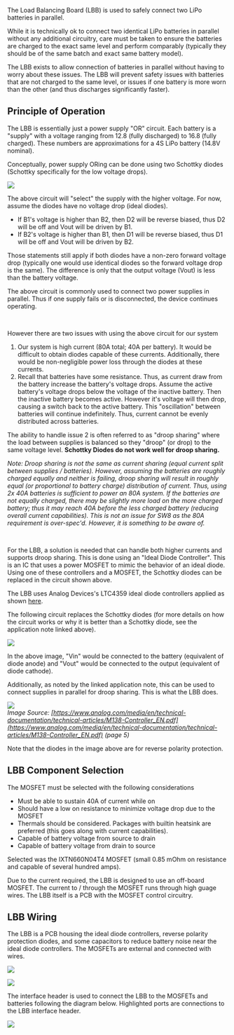 
The Load Balancing Board (LBB) is used to safely connect two LiPo batteries in parallel. 

While it is technically ok to connect two identical LiPo batteries in parallel without any additional circuitry, care must be taken to ensure the batteries are charged to the exact same level and perform comparably (typically they should be of the same batch and exact same battery model).

The LBB exists to allow connection of batteries in parallel without having to worry about these issues. The LBB will prevent safety issues with batteries that are not charged to the same level, or issues if one battery is more worn than the other (and thus discharges significantly faster).


## Principle of Operation

The LBB is essentially just a power supply "OR" circuit. Each battery is a "supply" with a voltage ranging from 12.8 (fully discharged) to 16.8 (fully charged). These numbers are approximations for a 4S LiPo battery (14.8V nominal).

Conceptually, power supply ORing can be done using two Schottky diodes (Schottky specifically for the low voltage drops).

![](../img/lbb_schottky_or.jpg)

The above circuit will "select" the supply with the higher voltage. For now, assume the diodes have no voltage drop (ideal diodes).

- If B1's voltage is higher than B2, then D2 will be reverse biased, thus D2 will be off and Vout will be driven by B1.
- If B2's voltage is higher than B1, then D1 will be reverse biased, thus D1 will be off and Vout will be driven by B2.

Those statements still apply if both diodes have a non-zero forward voltage drop (typically one would use identical diodes so the forward voltage drop is the same). The difference is only that the output voltage (Vout) is less than the battery voltage.

The above circuit is commonly used to connect two power supplies in parallel. Thus if one supply fails or is disconnected, the device continues operating.

<br />

However there are two issues with using the above circuit for our system

1. Our system is high current (80A total; 40A per battery). It would be difficult to obtain diodes capable of these currents. Additionally, there would be non-negligible power loss through the diodes at these currents.
2. Recall that batteries have some resistance. Thus, as current draw from the battery increase the battery's voltage drops. Assume the active battery's voltage drops below the voltage of the inactive battery. Then the inactive battery becomes active. However it's voltage will then drop, causing a switch back to the active battery. This "oscillation" between batteries will continue indefinitely. Thus, current cannot be evenly distributed across batteries.

The ability to handle issue 2 is often referred to as "droop sharing" where the load between supplies is balanced so they "droop" (or drop) to the same voltage level. **Schottky Diodes do not work well for droop sharing.**

*Note: Droop sharing is not the same as current sharing (equal current split between supplies / batteries). However, assuming the batteries are roughly charged equally and neither is failing, droop sharing will result in roughly equal (or proportional to battery charge) distribution of current. Thus, using 2x 40A batteries is sufficient to power an 80A system. If the batteries are not equally charged, there may be slightly more load on the more charged battery; thus it may reach 40A before the less charged battery (reducing overall current capabilities). This is not an issue for SW8 as the 80A requirement is over-spec'd. However, it is something to be aware of.*

<br />

For the LBB, a solution is needed that can handle both higher currents and supports droop sharing. This is done using an "Ideal Diode Controller". This is an IC that uses a power MOSFET to mimic the behavior of an ideal diode. Using one of these controllers and a MOSFET, the Schottky diodes can be replaced in the circuit shown above.

The LBB uses Analog Devices's LTC4359 ideal diode controllers applied as shown [here](https://www.analog.com/media/en/technical-documentation/technical-articles/M138-Controller_EN.pdf).

The following circuit replaces the Schottky diodes (for more details on how the circuit works or why it is better than a Schottky diode, see the application note linked above).

![](../img/lbb_ideal_diode_controller.jpg)

In the above image, "Vin" would be connected to the battery (equivalent of diode anode) and "Vout" would be connected to the output (equivalent of diode cathode).

Additionally, as noted by the linked application note, this can be used to connect supplies in parallel for droop sharing. This is what the LBB does.

![](../img/lbb_parallel_ideal_diode.jpg)  
*Image Source: [https://www.analog.com/media/en/technical-documentation/technical-articles/M138-Controller_EN.pdf](https://www.analog.com/media/en/technical-documentation/technical-articles/M138-Controller_EN.pdf) (page 5)*

Note that the diodes in the image above are for reverse polarity protection.


## LBB Component Selection

The MOSFET must be selected with the following considerations

- Must be able to sustain 40A of current while on
- Should have a low on resistance to minimize voltage drop due to the MOSFET
- Thermals should be considered. Packages with builtin heatsink are preferred (this goes along with current capabilities).
- Capable of battery voltage from source to drain
- Capable of battery voltage from drain to source

Selected was the IXTN660N04T4 MOSFET (small 0.85 mOhm on resistance and capable of several hundred amps).

Due to the current required, the LBB is designed to use an off-board MOSFET. The current to / through the MOSFET runs through high guage wires. The LBB itself is a PCB with the MOSFET control circuitry.

## LBB Wiring

The LBB is a PCB housing the ideal diode controllers, reverse polarity protection diodes, and some capacitors to reduce battery noise near the ideal diode controllers. The MOSFETs are external and connected with wires.

![](../img/lbb_render.jpg)

![](../img/lbb_pinout.jpg)

The interface header is used to connect the LBB to the MOSFETs and batteries following the diagram below. Highlighted ports are connections to the LBB interface header. 

![](../img/lbb_wiring.jpg)

